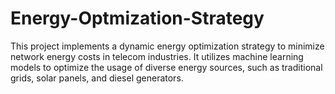 # Energy-Optmization-Strategy
This project implements a dynamic energy optimization strategy to minimize network energy costs in telecom industries. It utilizes machine learning models to optimize the usage of diverse energy sources, such as traditional grids, solar panels, and diesel generators. 

